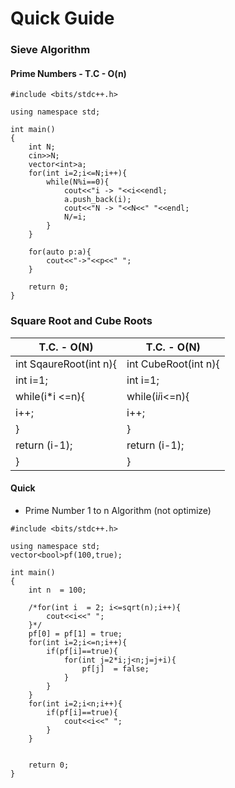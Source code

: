 # Quick Guide


### Sieve Algorithm 

#### Prime Numbers - T.C - O(n)

```
#include <bits/stdc++.h>

using namespace std;

int main()
{
    int N;
    cin>>N;
    vector<int>a;
    for(int i=2;i<=N;i++){
        while(N%i==0){
            cout<<"i -> "<<i<<endl;
            a.push_back(i);
            cout<<"N -> "<<N<<" "<<endl;
            N/=i;
        }
    }
    
    for(auto p:a){
        cout<<"->"<<p<<" ";
    }

    return 0;
}
```

### Square Root and Cube Roots 

|    T.C. - O(N)    |     T.C. - O(N)	|
|------------------	|------------------	|
| int SqaureRoot(int n){ 	| int CubeRoot(int n){ 	|
| int i=1;         	| int i=1;         	|
| while(i*i <=n){ 	| while(i*i*i<=n){ 	|
| i++;             	| i++;             	|
| }                	| }                	|
| return (i-1);    	| return (i-1);    	|
| }                	| }                	|



#### Quick 

- Prime Number 1 to n Algorithm (not optimize)

```
#include <bits/stdc++.h>

using namespace std;
vector<bool>pf(100,true);

int main()
{
    int n  = 100;
    
    /*for(int i  = 2; i<=sqrt(n);i++){
        cout<<i<<" ";
    }*/
    pf[0] = pf[1] = true;
    for(int i=2;i<=n;i++){
        if(pf[i]==true){
            for(int j=2*i;j<n;j=j+i){
                pf[j]  = false;
            }
        }
    }
    for(int i=2;i<n;i++){
        if(pf[i]==true){
            cout<<i<<" ";
        }
    }
    

    return 0;
}

```


